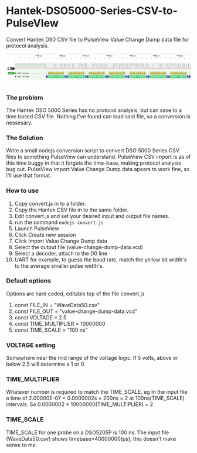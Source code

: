 # Hantek-DSO5000-Series-CSV-to-PulseVIew
Convert Hantek DS0 CSV file to PulseView Value Change Dump data file for protocol analysis.

<img src="https://github.com/Stylesoftware/Hantek-DSO5000-Series-CSV-to-PulseVIew/blob/main/sample/115200baud-at-100ns.png">

### The problem
The Hantek DSO 5000 Series has no protocol analysis, but can save to a time based CSV file.
Nothing I've found can load said file, so a conversion is nessesary.

### The Solution
Write a small nodejs conversion script to convert DSO 5000 Series CSV files to something PulseView can understand.
PulseView CSV import is as of this time buggy in that it forgets the time-base, making protocol analysis bug out.
PulseView import Value Change Dump data apears to work fine, so I'll use that format.


### How to use
1. Copy convert.js in to a folder.
2. Copy the Hantek CSV file in to the same folder.
3. Edit convert.js and set your desired input and output file names.
4. run the command `nodejs convert.js`
5. Launch PulseView
6. Click Create new session
7. Click Import Value Change Dump data
8. Select the output file (value-change-dump-data.vcd)
9. Select a decoder, attach to the D0 line
10. UART for example, to guess the baud rate, match the yellow bit width's to the average smaller pulse width's.

### Default options
Options are hard coded, editable top of the file convert.js
1. const FILE_IN			    = "WaveData50.csv"
2. const FILE_OUT			    = "value-change-dump-data.vcd"
3. const VOLTAGE			    = 2.5
4. const TIME_MULTIPLIER 	= 10000000
5. const TIME_SCALE 		  = "100 ns"

### VOLTAGE setting
Somewhere near the mid range of the voltage logic. If 5 volts, above or below 2.5 will determine a 1 or 0.

### TIME_MULTIPLIER
Whatever number is required to match the TIME_SCALE. eg In the input file a time of 2.00000E-07 = 0.0000002s = 200ns = 2 at 100ns(TIME_SCALE) intervals.
So 0.0000002 * 10000000(TIME_MULTIPLIER) = 2

### TIME_SCALE
TIME_SCALE for one probe on a DSO5205P is 100 ns.
The input file (WaveData50.csv) shows timebase=40000000(ps), this doesn't make sense to me.

